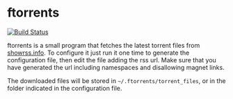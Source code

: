 ftorrents
=========
[![Build Status](https://travis-ci.org/capitancambio/ftorrents.svg)](https://travis-ci.org/capitancambio/ftorrents)

ftorrents is a small program that fetches the latest torrent files from [showrss.info](http://showrss.info). To configure it just run it one time to generate the configuration file, then edit the file adding the rss url. Make sure that you have generated the url including namespaces and disallowing magnet links. 

The downloaded files will be stored in ```~/.ftorrents/torrent_files```, or in the folder indicated in the configuration file.
